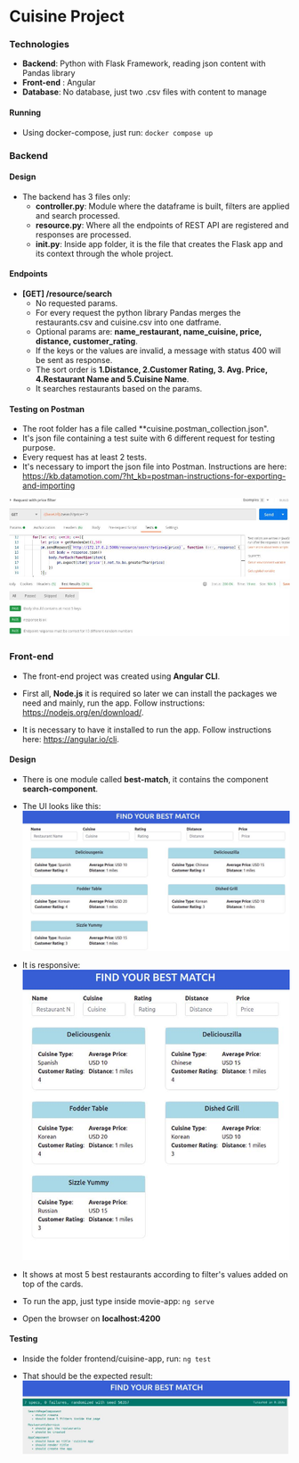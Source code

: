 # Cuisine Project

### Technologies

- **Backend**: Python with Flask Framework, reading json content with Pandas library
- **Front-end** : Angular
- **Database**: No database, just two .csv files with content to manage

#### Running
- Using docker-compose, just run:
`docker compose up`

### Backend

#### Design
+ The backend has 3 files only:
	* **controller.py**:  Module where the dataframe is built, filters are applied and search processed.
	* **resource.py**:  Where all the endpoints of REST API are registered and responses are processed.
	* **__init__.py**: Inside app folder, it is the file that creates the Flask app and its context through the whole project. 

#### Endpoints
- **[GET] /resource/search**
	- No requested params.
	- For every request the python library Pandas merges the restaurants.csv and cuisine.csv into one datframe. 
	- Optional params are: **name_restaurant, name_cuisine, price, distance, customer_rating**.
	- If the keys or the values are invalid, a message with status 400 will be sent as response.
	- The sort order is **1.Distance, 2.Customer Rating, 3. Avg. Price, 4.Restaurant Name and 5.Cuisine Name**.
	- It searches restaurants based on the params.


#### Testing on Postman

- The root folder has a file called **cuisine.postman_collection.json".
- It's json file containing a test suite with 6 different request for testing purpose.
- Every request has at least 2 tests.
- It's necessary to import the json file into Postman. Instructions are here: https://kb.datamotion.com/?ht_kb=postman-instructions-for-exporting-and-importing

![Alt text](images/test-results-postman.jpg)


### Front-end

- The front-end project was created using **Angular CLI**.
- First all, **Node.js** it is required so later we can install the packages we need and mainly, run the app. Follow instructions: https://nodejs.org/en/download/.

- It is necessary to have it installed to run the app. Follow instructions here:  https://angular.io/cli.

#### Design

- There is one module called **best-match**, it contains the component **search-component**.
- The UI looks like this:
![Alt text](images/ui.jpg)

- It is responsive:
![Alt text](images/responsive.jpg)

- It shows at most 5 best restaurants according to filter's values added on top of the cards.

- To run the app, just type inside movie-app:
	 `ng serve`

- Open the browser on **localhost:4200**

#### Testing

- Inside the folder frontend/cuisine-app, run:
`ng test`

- That should be the expected result:
![Alt text](images/test.jpg)